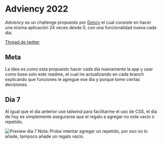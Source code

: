 # Adviency 2022

_Adviency_ es un challenge propuesto por [Goncy](https://twitter.com/goncy) el cual consiste en hacer una misma aplicación 24 veces desde 0, con una funcionalidad nueva cada dia.

[Thread de twitter](https://twitter.com/goncy/status/1597581740746637314)

## Meta

La idea es como esta propuesto hacer cada dia nuevamente la app y usar como base solo este readme, el cual ire actualizando en cada branch explicando que funciones le agregue ese dia y porque tome ciertas decisiones.

## Dia 7

Al igual que el dia anterior use tailwind para facilitarme el uso de CSS, el dia de hoy es simplemente asegurarse que el regalo a agregar no este vacío o repetido.

![Preview dia 7](https://i.imgur.com/QIRk3he.gif)
Nota: Probe intentar agregar un repetido, por eso no lo añade, tampoco añade un regalo vacío.
